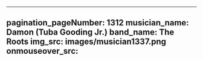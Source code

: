 ------
pagination_pageNumber: 1312
musician_name: Damon (Tuba Gooding Jr.)
band_name: The Roots
img_src: images/musician1337.png
onmouseover_src: 
------